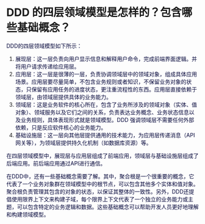 # DDD 的四层领域模型是怎样的？包含哪些基础概念？

<font style="color:rgb(5, 7, 59);">DDD的四层领域模型如下所示：</font>

1. <font style="color:rgb(5, 7, 59);">展现层：这一层负责向用户显示信息和解释用户命令，完成前端界面逻辑。并将用户请求传递给应用层。</font>
2. <font style="color:rgb(5, 7, 59);">应用层：这一层是很薄的一层，负责协调领域层中的领域对象，组成具体应用场景。应用层要尽量简单，不包含业务规则或者知识，不保留业务对象的状态，只保留有应用任务的进度状态，更注重流程性的东西。应用层直接依赖于领域层，由领域层提供具体的业务能力。</font>
3. <font style="color:rgb(5, 7, 59);">领域层：这是业务软件的核心所在，包含了业务所涉及的领域对象（实体、值对象）、领域服务以及它们之间的关系，负责表达业务概念、业务状态信息以及业务规则，具体表现形式就是领域模型。DDD 强调领域层不需要任何外部依赖，只是反应软件核心的业务能力。</font>
4. <font style="color:rgb(5, 7, 59);">基础设施层：这一层向其他层提供通用的技术能力，为应用层传递消息（API 网关等），为领域层提供持久化机制（如数据库资源）等。</font>

<font style="color:rgb(5, 7, 59);">在四层领域模型中，展现层与应用层组成了前端应用，领域层与基础设施层组成了后端应用。前后端应用通过API进行通信。</font>

<font style="color:rgb(5, 7, 59);">在DDD中，还有一些基础概念需要了解。其中，聚合根是一个很重要的概念，它代表了一个业务对象群在领域模型中的根节点，可以包含其他多个实体和值对象。聚合根负责管理其包含的对象的状态，以保证其整体的一致性。另外，DDD还提倡使用限界上下文来构建子域，每个限界上下文代表了一个独立的业务能力或主题，可以包含特定的业务逻辑和数据。这些基础概念可以帮助开发人员更好地理解和构建领域模型。</font>

